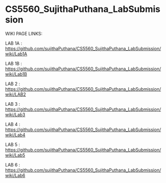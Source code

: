 # CS5560_SujithaPuthana_LabSubmission

WIKI PAGE LINKS:

LAB 1A : https://github.com/sujithaPuthana/CS5560_SujithaPuthana_LabSubmission/wiki/Lab1A

LAB 1B : https://github.com/sujithaPuthana/CS5560_SujithaPuthana_LabSubmission/wiki/Lab1B

LAB 2 : https://github.com/sujithaPuthana/CS5560_SujithaPuthana_LabSubmission/wiki/LAB2

LAB 3 : https://github.com/sujithaPuthana/CS5560_SujithaPuthana_LabSubmission/wiki/Lab3

LAB 4 : https://github.com/sujithaPuthana/CS5560_SujithaPuthana_LabSubmission/wiki/Lab4

LAB 5 : https://github.com/sujithaPuthana/CS5560_SujithaPuthana_LabSubmission/wiki/Lab5

LAB 6 : https://github.com/sujithaPuthana/CS5560_SujithaPuthana_LabSubmission/wiki/Lab6


